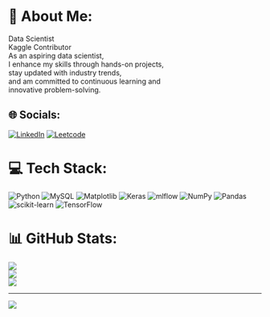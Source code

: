 # 💫 About Me:
Data Scientist <br>Kaggle Contributor<br>As an aspiring data scientist, <br>I enhance my skills through hands-on projects,<br> stay updated with industry trends, <br>and am committed to continuous learning and <br>innovative problem-solving.


## 🌐 Socials:
[![LinkedIn](https://img.shields.io/badge/LinkedIn-%230077B5.svg?logo=linkedin&logoColor=white)](https://linkedin.com/in/https://www.linkedin.com/in/parthiban-k2005) 
[![Leetcode](https://img.shields.io/badge/LinkedIn-%230077B5.svg?logo=linkedin&logoColor=white)](https://leetcode.com/u/Parthiban-007/) 


# 💻 Tech Stack:
![Python](https://img.shields.io/badge/python-3670A0?style=for-the-badge&logo=python&logoColor=ffdd54) ![MySQL](https://img.shields.io/badge/mysql-4479A1.svg?style=for-the-badge&logo=mysql&logoColor=white) ![Matplotlib](https://img.shields.io/badge/Matplotlib-%23ffffff.svg?style=for-the-badge&logo=Matplotlib&logoColor=black) ![Keras](https://img.shields.io/badge/Keras-%23D00000.svg?style=for-the-badge&logo=Keras&logoColor=white) ![mlflow](https://img.shields.io/badge/mlflow-%23d9ead3.svg?style=for-the-badge&logo=numpy&logoColor=blue) ![NumPy](https://img.shields.io/badge/numpy-%23013243.svg?style=for-the-badge&logo=numpy&logoColor=white) ![Pandas](https://img.shields.io/badge/pandas-%23150458.svg?style=for-the-badge&logo=pandas&logoColor=white) ![scikit-learn](https://img.shields.io/badge/scikit--learn-%23F7931E.svg?style=for-the-badge&logo=scikit-learn&logoColor=white) ![TensorFlow](https://img.shields.io/badge/TensorFlow-%23FF6F00.svg?style=for-the-badge&logo=TensorFlow&logoColor=white)
# 📊 GitHub Stats:
![](https://github-readme-stats.vercel.app/api?username=PARTHIBAN-007&theme=dark&hide_border=false&include_all_commits=false&count_private=false)<br/>
![](https://github-readme-streak-stats.herokuapp.com/?user=PARTHIBAN-007&theme=dark&hide_border=false)<br/>
![](https://github-readme-stats.vercel.app/api/top-langs/?username=PARTHIBAN-007&theme=dark&hide_border=false&include_all_commits=false&count_private=false&layout=compact)

---
[![](https://visitcount.itsvg.in/api?id=PARTHIBAN-007&icon=0&color=0)](https://visitcount.itsvg.in)

<!-- Proudly created with GPRM ( https://gprm.itsvg.in ) -->
